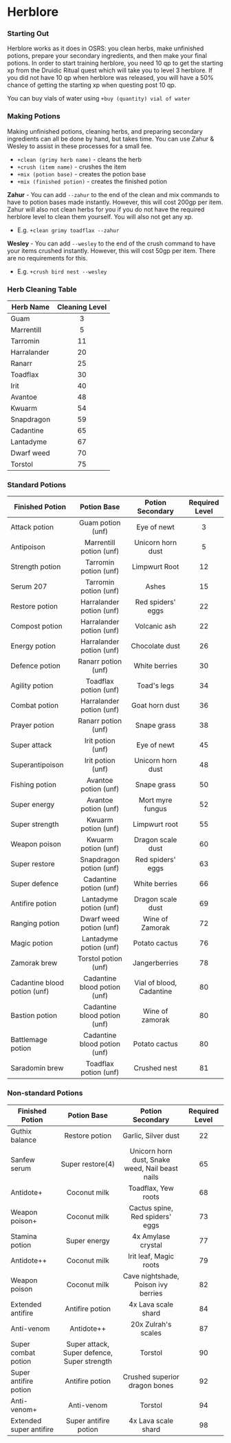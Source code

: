 # Herblore

### Starting Out

Herblore works as it does in OSRS: you clean herbs, make unfinished potions, prepare your secondary ingredients, and then make your final potions. In order to start training herblore, you need 10 qp to get the starting xp from the Druidic Ritual quest which will take you to level 3 herblore. If you did not have 10 qp when herblore was released, you will have a 50% chance of getting the starting xp when questing post 10 qp.

You can buy vials of water using `+buy (quantity) vial of water`

### Making Potions

Making unfinished potions, cleaning herbs, and preparing secondary ingredients can all be done by hand, but takes time. You can use Zahur & Wesley to assist in these processes for a small fee.

* `+clean (grimy herb name)` - cleans the herb
* `+crush (item name)` - crushes the item
* `+mix (potion base)` - creates the potion base
* `+mix (finished potion)` - creates the finished potion

**Zahur** - You can add `--zahur` to the end of the clean and mix commands to have to potion bases made instantly. However, this will cost 200gp per item. Zahur will also not clean herbs for you if you do not have the required herblore level to clean them yourself. You will also not get any xp.

* E.g. `+clean grimy toadflax --zahur`

**Wesley** - You can add `--wesley` to the end of the crush command to have your items crushed instantly. However, this will cost 50gp per item. There are no requirements for this.

* E.g. `+crush bird nest --wesley`

### Herb Cleaning Table

| **Herb Name** | **Cleaning Level** |
| ------------- | :----------------: |
| Guam          |          3         |
| Marrentill    |          5         |
| Tarromin      |         11         |
| Harralander   |         20         |
| Ranarr        |         25         |
| Toadflax      |         30         |
| Irit          |         40         |
| Avantoe       |         48         |
| Kwuarm        |         54         |
| Snapdragon    |         59         |
| Cadantine     |         65         |
| Lantadyme     |         67         |
| Dwarf weed    |         70         |
| Torstol       |         75         |

### Standard Potions

| **Finished Potion**          |        **Potion Base**       |   **Potion Secondary**   | **Required Level** |
| ---------------------------- | :--------------------------: | :----------------------: | :----------------: |
| Attack potion                |       Guam potion (unf)      |        Eye of newt       |          3         |
| Antipoison                   |    Marrentill potion (unf)   |     Unicorn horn dust    |          5         |
| Strength potion              |     Tarromin potion (unf)    |       Limpwurt Root      |         12         |
| Serum 207                    |     Tarromin potion (unf)    |           Ashes          |         15         |
| Restore potion               |   Harralander potion (unf)   |     Red spiders' eggs    |         22         |
| Compost potion               |   Harralander potion (unf)   |       Volcanic ash       |         22         |
| Energy potion                |   Harralander potion (unf)   |      Chocolate dust      |         26         |
| Defence potion               |      Ranarr potion (unf)     |       White berries      |         30         |
| Agility potion               |     Toadflax potion (unf)    |        Toad's legs       |         34         |
| Combat potion                |   Harralander potion (unf)   |      Goat horn dust      |         36         |
| Prayer potion                |      Ranarr potion (unf)     |        Snape grass       |         38         |
| Super attack                 |       Irit potion (unf)      |        Eye of newt       |         45         |
| Superantipoison              |       Irit potion (unf)      |     Unicorn horn dust    |         48         |
| Fishing potion               |     Avantoe potion (unf)     |        Snape grass       |         50         |
| Super energy                 |     Avantoe potion (unf)     |     Mort myre fungus     |         52         |
| Super strength               |      Kwuarm potion (unf)     |       Limpwurt root      |         55         |
| Weapon poison                |      Kwuarm potion (unf)     |     Dragon scale dust    |         60         |
| Super restore                |    Snapdragon potion (unf)   |     Red spiders' eggs    |         63         |
| Super defence                |    Cadantine potion (unf)    |       White berries      |         66         |
| Antifire potion              |    Lantadyme potion (unf)    |     Dragon scale dust    |         69         |
| Ranging potion               |    Dwarf weed potion (unf)   |      Wine of Zamorak     |         72         |
| Magic potion                 |    Lantadyme potion (unf)    |       Potato cactus      |         76         |
| Zamorak brew                 |     Torstol potion (unf)     |       Jangerberries      |         78         |
| Cadantine blood potion (unf) | Cadantine blood potion (unf) | Vial of blood, Cadantine |         80         |
| Bastion potion               | Cadantine blood potion (unf) |      Wine of zamorak     |         80         |
| Battlemage potion            | Cadantine blood potion (unf) |       Potato cactus      |         80         |
| Saradomin brew               |     Toadflax potion (unf)    |       Crushed nest       |         81         |

### **Non-standard Potions**

| **Finished Potion**     |               **Potion Base**               |               **Potion Secondary**              | **Required Level** |
| ----------------------- | :-----------------------------------------: | :---------------------------------------------: | :----------------: |
| Guthix balance          |                Restore potion               |               Garlic, Silver dust               |         22         |
| Sanfew serum            |               Super restore(4)              | Unicorn horn dust, Snake weed, Nail beast nails |         65         |
| Antidote+               |                 Coconut milk                |               Toadflax, Yew roots               |         68         |
| Weapon poison+          |                 Coconut milk                |         Cactus spine, Red spiders' eggs         |         73         |
| Stamina potion          |                 Super energy                |                4x Amylase crystal               |         77         |
| Antidote++              |                 Coconut milk                |              Irit leaf, Magic roots             |         79         |
| Weapon poison           |                 Coconut milk                |       Cave nightshade, Poison ivy berries       |         82         |
| Extended antifire       |               Antifire potion               |               4x Lava scale shard               |         84         |
| Anti-venom              |                  Antidote++                 |               20x Zulrah's scales               |         87         |
| Super combat potion     | Super attack, Super defence, Super strength |                     Torstol                     |         90         |
| Super antifire potion   |               Antifire potion               |          Crushed superior dragon bones          |         92         |
| Anti-venom+             |                  Anti-venom                 |                     Torstol                     |         94         |
| Extended super antifire |            Super antifire potion            |               4x Lava scale shard               |         98         |
